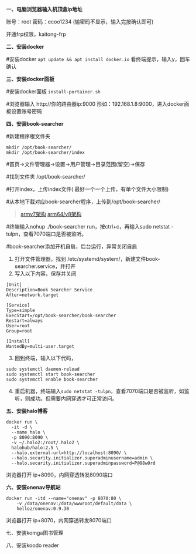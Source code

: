 **一、电脑浏览器输入机顶盒ip地址**

账号：root
密码：ecoo1234 (输密码不显示，输入完按确认即可)

开通frp权限，kaitong-frp

**二、安装docker**

#安装docker
`apt update && apt install docker.io`
看终端提示，输入y，回车确认

**三、安装docker面板**

#安装docker面板
`install-portainer.sh`

#浏览器输入 http://你的路由器ip:9000
形如：192.168.1.8:9000，进入docker面板设置账号密码

**四、安装book-searcher**

#新建程序根文件夹
```
mkdir /opt/book-searcher/
mkdir /opt/book-searcher/index
```
#首页→文件管理器→设置→用户管理→目录范围(留空)→保存

#找到文件夹 /opt/book-searcher/

#打开index，上传index文件( 最好一个一个上传，有单个文件大小限制)

#从本地下载对应book-searcher程序，上传到/opt/book-searcher/

> [armv7架构](https://github.com/bigmouse0001/book-searcher/releases/download/0.9.1.1/book-searcher-armv7-unknown-linux-gnueabihf.tar.gz)
> [arm64/v8架构](https://github.com/bigmouse0001/book-searcher/releases/download/0.9.1.1/book-searcher-aarch64-unknown-linux-musl.tar.gz)

#终端输入nohup ./book-searcher run，按ctrl+c，再输入sudo netstat -tulpn，查看7070端口是否被监听。

#book-searcher添加开机自启，后台运行，异常关闭自启

1. 打开文件管理器，找到 /etc/systemd/system/，新建文件book-searcher.service，并打开
2. 写入以下内容，保存并关闭
```
[Unit]
Description=Book Searcher Service
After=network.target

[Service]
Type=simple
ExecStart=/opt/book-searcher/book-searcher
Restart=always
User=root
Group=root

[Install]
WantedBy=multi-user.target

```

3. 回到终端，输入以下代码，
```
sudo systemctl daemon-reload
sudo systemctl start book-searcher
sudo systemctl enable book-searcher
```
4. 重启机器，终端输入`sudo netstat -tulpn`，查看7070端口是否被监听，如监听，则成功。但需要内网穿透才可正常访问。


**五、安装halo博客**
```
docker run \
  -it -d \
  --name halo \
  -p 8090:8090 \
  -v ~/.halo2:/root/.halo2 \
  halohub/halo:2.5 \
  --halo.external-url=http://localhost:8090/ \
  --halo.security.initializer.superadminusername=admin \
  --halo.security.initializer.superadminpassword=P@88w0rd
```
浏览器打开 ip+8090，内网穿透转发8090端口

**六、安装onenav导航站**

```
docker run -itd --name="onenav" -p 8070:80 \
    -v /data/onenav:/data/wwwroot/default/data \
    helloz/onenav:0.9.30
```
浏览器打开 ip+8070，内网穿透转发8070端口

七、安装komga图书管理

八、安装koodo reader
